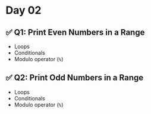 
# Day 02

## ✅ Q1: Print Even Numbers in a Range

- Loops
- Conditionals
- Modulo operator (`%`)

## ✅ Q2: Print Odd Numbers in a Range

- Loops
- Conditionals
- Modulo operator (`%`)
